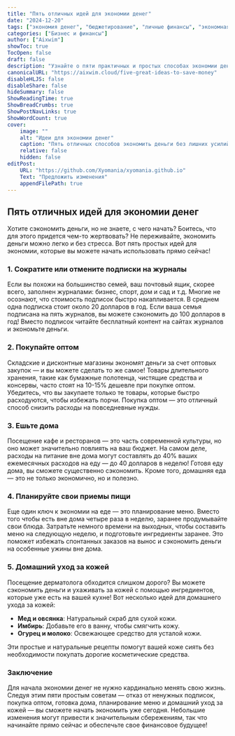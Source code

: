 ```yaml
---
title: "Пять отличных идей для экономии денег"
date: "2024-12-20"
tags: ["экономия денег", "бюджетирование", "личные финансы", "экономная жизнь", "советы по экономии"]
categories: ["Бизнес и финансы"]
author: ["Aixwim"]
showToc: true
TocOpen: false
draft: false
description: "Узнайте о пяти практичных и простых способах экономии денег без ущерба для вашего образа жизни. Начните экономить уже сегодня!"
canonicalURL: "https://aixwim.cloud/five-great-ideas-to-save-money"
disableHLJS: false
disableShare: false
hideSummary: false
ShowReadingTime: true
ShowBreadCrumbs: true
ShowPostNavLinks: true
ShowWordCount: true
cover:
    image: ""
    alt: "Идеи для экономии денег"
    caption: "Пять отличных способов экономить деньги без лишних усилий."
    relative: false
    hidden: false
editPost:
    URL: "https://github.com/Xyomania/xyomania.github.io"
    Text: "Предложить изменения"
    appendFilePath: true
---
```


## Пять отличных идей для экономии денег

Хотите сэкономить деньги, но не знаете, с чего начать? Боитесь, что для этого придется чем-то жертвовать? Не переживайте, экономить деньги можно легко и без стресса. Вот пять простых идей для экономии, которые вы можете начать использовать прямо сейчас!

### **1. Сократите или отмените подписки на журналы**

Если вы похожи на большинство семей, ваш почтовый ящик, скорее всего, заполнен журналами: бизнес, спорт, дом и сад и т.д. Многие не осознают, что стоимость подписок быстро накапливается. В среднем одна подписка стоит около 20 долларов в год. Если ваша семья подписана на пять журналов, вы можете сэкономить до 100 долларов в год! Вместо подписок читайте бесплатный контент на сайтах журналов и экономьте деньги.

### **2. Покупайте оптом**

Складские и дисконтные магазины экономят деньги за счет оптовых закупок — и вы можете сделать то же самое! Товары длительного хранения, такие как бумажные полотенца, чистящие средства и консервы, часто стоят на 10-15% дешевле при покупке оптом. Убедитесь, что вы закупаете только те товары, которые быстро расходуются, чтобы избежать порчи. Покупка оптом — это отличный способ снизить расходы на повседневные нужды.

### **3. Ешьте дома**

Посещение кафе и ресторанов — это часть современной культуры, но оно может значительно повлиять на ваш бюджет. На самом деле, расходы на питание вне дома могут составлять до 40% ваших ежемесячных расходов на еду — до 40 долларов в неделю! Готовя еду дома, вы сможете существенно сэкономить. Кроме того, домашняя еда — это не только экономично, но и полезно.

### **4. Планируйте свои приемы пищи**

Еще один ключ к экономии на еде — это планирование меню. Вместо того чтобы есть вне дома четыре раза в неделю, заранее продумывайте свои блюда. Затратьте немного времени на выходных, чтобы составить меню на следующую неделю, и подготовьте ингредиенты заранее. Это поможет избежать спонтанных заказов на вынос и сэкономить деньги на особенные ужины вне дома.

### **5. Домашний уход за кожей**

Посещение дерматолога обходится слишком дорого? Вы можете сэкономить деньги и ухаживать за кожей с помощью ингредиентов, которые уже есть на вашей кухне! Вот несколько идей для домашнего ухода за кожей:

- **Мед и овсянка**: Натуральный скраб для сухой кожи.  
- **Имбирь**: Добавьте его в ванну, чтобы смягчить кожу.  
- **Огурец и молоко**: Освежающее средство для усталой кожи.  

Эти простые и натуральные рецепты помогут вашей коже сиять без необходимости покупать дорогие косметические средства.

### **Заключение**

Для начала экономии денег не нужно кардинально менять свою жизнь. Следуя этим пяти простым советам — отказ от ненужных подписок, покупка оптом, готовка дома, планирование меню и домашний уход за кожей — вы сможете начать экономить уже сегодня. Небольшие изменения могут привести к значительным сбережениям, так что начинайте прямо сейчас и обеспечьте свое финансовое будущее!

